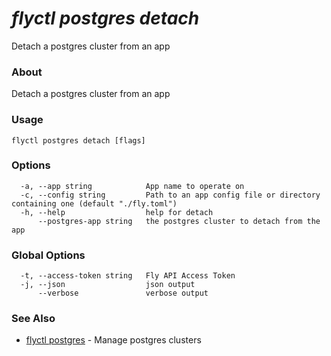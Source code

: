 # _flyctl postgres detach_

Detach a postgres cluster from an app

### About

Detach a postgres cluster from an app

### Usage
~~~
flyctl postgres detach [flags]
~~~

### Options

~~~
  -a, --app string            App name to operate on
  -c, --config string         Path to an app config file or directory containing one (default "./fly.toml")
  -h, --help                  help for detach
      --postgres-app string   the postgres cluster to detach from the app
~~~

### Global Options

~~~
  -t, --access-token string   Fly API Access Token
  -j, --json                  json output
      --verbose               verbose output
~~~

### See Also

* [flyctl postgres](/docs/flyctl/postgres/)	 - Manage postgres clusters

